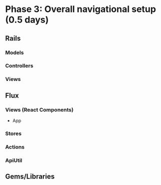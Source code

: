 # Phase 3: Overall navigational setup (0.5 days)

## Rails
### Models

### Controllers

### Views

## Flux
### Views (React Components)
* App

### Stores

### Actions

### ApiUtil

## Gems/Libraries
